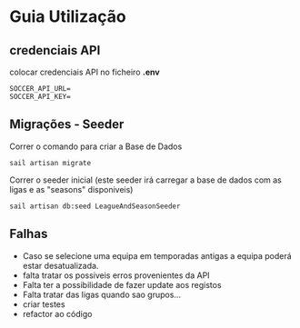 # Guia Utilização

## credenciais API
colocar credenciais API no ficheiro **.env**

```
SOCCER_API_URL=
SOCCER_API_KEY=
```

## Migrações - Seeder
Correr o comando para criar a Base de Dados
```
sail artisan migrate
```

Correr o seeder inicial (este seeder irá carregar a base de dados com as ligas e as "seasons" disponiveis)
```
sail artisan db:seed LeagueAndSeasonSeeder
```

## Falhas
- Caso se selecione uma equipa em temporadas antigas a equipa poderá estar desatualizada.
- falta tratar os possiveis erros provenientes da API
- Falta ter a possibilidade de fazer update aos registos
- Falta tratar das ligas quando sao grupos...
- criar testes
- refactor ao código
